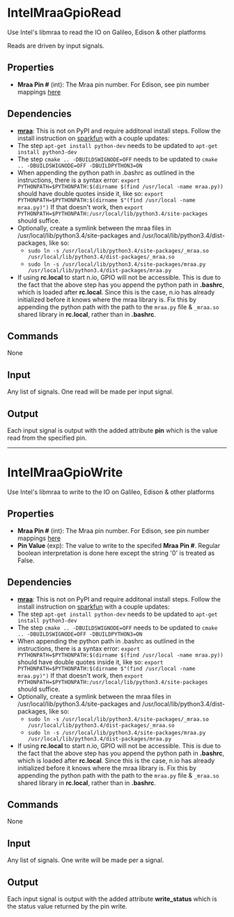 IntelMraaGpioRead
=================

Use Intel's libmraa to read the IO on Galileo, Edison & other platforms

Reads are driven by input signals.

Properties
----------
-   **Mraa Pin #** (int): The Mraa pin number. For Edison, see pin number mappings [here](https://github.com/intel-iot-devkit/mraa/blob/master/docs/edison.md)

Dependencies
------------
-   [**mraa**](https://github.com/intel-iot-devkit/mraa): This is not on PyPI and require additonal install steps. Follow the install instruction on [sparkfun](https://learn.sparkfun.com/tutorials/installing-libmraa-on-ubilinux-for-edison) with a couple updates:
   -   The step `apt-get install python-dev` needs to be updated to `apt-get install python3-dev`
   -   The step `cmake .. -DBUILDSWIGNODE=OFF` needs to be updated to `cmake .. -DBUILDSWIGNODE=OFF -DBUILDPYTHON3=ON`
   -   When appending the python path in .bashrc as outlined in the instructions, there is a syntax error: `export PYTHONPATH=$PYTHONPATH:$(dirname $(find /usr/local -name mraa.py))` should have double quotes inside it, like so: `export PYTHONPATH=$PYTHONPATH:$(dirname $"(find /usr/local -name mraa.py)")` If that doesn't work, then `export PYTHONPATH=$PYTHONPATH:/usr/local/lib/python3.4/site-packages` should suffice.
   -   Optionally, create a symlink between the mraa files in /usr/local/lib/python3.4/site-packages and /usr/local/lib/python3.4/dist-packages, like so:
         -   `sudo ln -s /usr/local/lib/python3.4/site-packages/_mraa.so /usr/local/lib/python3.4/dist-packages/_mraa.so`
         -   `sudo ln -s /usr/local/lib/python3.4/site-packages/mraa.py /usr/local/lib/python3.4/dist-packages/mraa.py`
   -   If using **rc.local** to start n.io, GPIO will not be accessible. This is due to the fact that the above step has you append the python path in **.bashrc**, which is loaded after **rc.local**. Since this is the case, n.io has already initialized before it knows where the mraa library is. Fix this by appending the python path with the path to the `mraa.py` file & `_mraa.so` shared library in **rc.local**, rather than in **.bashrc**.

Commands
--------
None

Input
-----
Any list of signals. One read will be made per input signal.

Output
------
Each input signal is output with the added attribute **pin** which is the value read from the specified pin.

--------------------------------------

IntelMraaGpioWrite
==================

Use Intel's libmraa to write to the IO on Galileo, Edison & other platforms

Properties
----------
-   **Mraa Pin #** (int): The Mraa pin number. For Edison, see pin number mappings [here](https://github.com/intel-iot-devkit/mraa/blob/master/docs/edison.md)
-   **Pin Value** (exp): The value to write to the specifed **Mraa Pin #**. Regular boolean interpretation is done here except the string '0' is treated as False.

Dependencies
------------
-   [**mraa**](https://github.com/intel-iot-devkit/mraa): This is not on PyPI and require additonal install steps. Follow the install instruction on [sparkfun](https://learn.sparkfun.com/tutorials/installing-libmraa-on-ubilinux-for-edison) with a couple updates:
   -   The step `apt-get install python-dev` needs to be updated to `apt-get install python3-dev`
   -   The step `cmake .. -DBUILDSWIGNODE=OFF` needs to be updated to `cmake .. -DBUILDSWIGNODE=OFF -DBUILDPYTHON3=ON`
   -   When appending the python path in .bashrc as outlined in the instructions, there is a syntax error: `export PYTHONPATH=$PYTHONPATH:$(dirname $(find /usr/local -name mraa.py))` should have double quotes inside it, like so: `export PYTHONPATH=$PYTHONPATH:$(dirname $"(find /usr/local -name mraa.py)")` If that doesn't work, then `export PYTHONPATH=$PYTHONPATH:/usr/local/lib/python3.4/site-packages` should suffice.
   -   Optionally, create a symlink between the mraa files in /usr/local/lib/python3.4/site-packages and /usr/local/lib/python3.4/dist-packages, like so:
         -   `sudo ln -s /usr/local/lib/python3.4/site-packages/_mraa.so /usr/local/lib/python3.4/dist-packages/_mraa.so`
         -   `sudo ln -s /usr/local/lib/python3.4/site-packages/mraa.py /usr/local/lib/python3.4/dist-packages/mraa.py`
   -   If using **rc.local** to start n.io, GPIO will not be accessible. This is due to the fact that the above step has you append the python path in **.bashrc**, which is loaded after **rc.local**. Since this is the case, n.io has already initialized before it knows where the mraa library is. Fix this by appending the python path with the path to the `mraa.py` file & `_mraa.so` shared library in **rc.local**, rather than in **.bashrc**.

Commands
--------
None

Input
-----
Any list of signals. One write will be made per a signal.

Output
------
Each input signal is output with the added attribute **write_status** which is the status value returned by the pin write.

